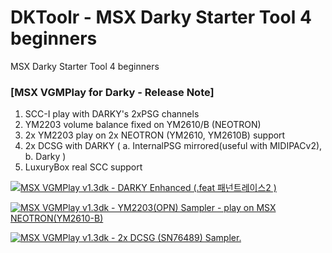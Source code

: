 # DKToolr - MSX Darky Starter Tool 4 beginners
 MSX Darky Starter Tool 4 beginners

### [MSX VGMPlay for Darky - Release Note] 

   1. SCC-I play with DARKY's 2xPSG channels 
   2. YM2203 volume balance fixed on YM2610/B (NEOTRON)
   3. 2x YM2203 play on 2x NEOTRON (YM2610, YM2610B) support
   4. 2x DCSG with DARKY ( a. InternalPSG mirrored(useful with MIDIPACv2), b. Darky )
   5. LuxuryBox real SCC support


[![MSX VGMPlay v1.3dk - DARKY Enhanced (.feat 패넌트레이스2 )](https://yt-embed.herokuapp.com/embed?v=zK3yp7z06TM)](https://www.youtube.com/watch?v=zK3yp7z06TM "MSX VGMPlay v1.3dk - DARKY Enhanced (.feat 패넌트레이스2 )")
  
 
[![MSX VGMPlay v1.3dk - YM2203(OPN) Sampler - play on MSX NEOTRON(YM2610-B)](https://yt-embed.herokuapp.com/embed?v=46fFfrFpnas)](https://www.youtube.com/watch?v=46fFfrFpnas "MSX VGMPlay v1.3dk - YM2203(OPN) Sampler - play on MSX NEOTRON(YM2610-B)")
  
 
[![MSX VGMPlay v1.3dk - 2x DCSG (SN76489) Sampler.](https://yt-embed.herokuapp.com/embed?v=HJU8osT6ZPE)](https://www.youtube.com/watch?v=HJU8osT6ZPE "MSX VGMPlay v1.3dk - YM2203(OPN) Sampler - 2x DCSG (SN76489) Sampler.")
  

